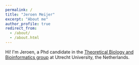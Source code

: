 ```yaml
---
permalink: /
title: "Jeroen Meijer"
excerpt: "About me"
author_profile: true
redirect_from:
  - /about/
  - /about.html
---
```

Hi! I'm Jeroen, a Phd candidate in the [Theoretical Biology and Bioinformatics group](https://tbb.bio.uu.nl/)
at Utrecht University, the Netherlands.
